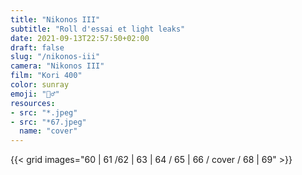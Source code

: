 ```yaml
---
title: "Nikonos III"
subtitle: "Roll d'essai et light leaks"
date: 2021-09-13T22:57:50+02:00
draft: false
slug: "/nikonos-iii"
camera: "Nikonos III"
film: "Kori 400"
color: sunray
emoji: "🏄‍♂️"
resources:
- src: "*.jpeg"
- src: "*67.jpeg"
  name: "cover"
---
```

 
 {{< grid images="60 | 61 /62 | 63 | 64 / 65 | 66 / cover / 68 | 69" >}}
 
